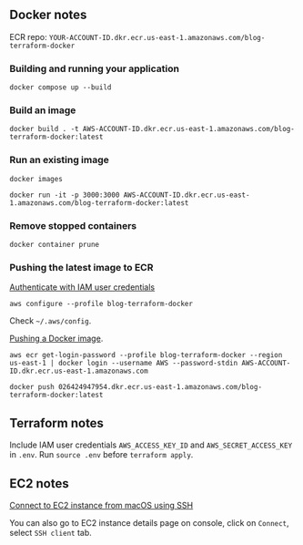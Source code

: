 ## Docker notes

ECR repo: `YOUR-ACCOUNT-ID.dkr.ecr.us-east-1.amazonaws.com/blog-terraform-docker`

### Building and running your application

```
docker compose up --build
```

### Build an image

```
docker build . -t AWS-ACCOUNT-ID.dkr.ecr.us-east-1.amazonaws.com/blog-terraform-docker:latest
```

### Run an existing image

```
docker images
```

```
docker run -it -p 3000:3000 AWS-ACCOUNT-ID.dkr.ecr.us-east-1.amazonaws.com/blog-terraform-docker:latest
```

### Remove stopped containers

```
docker container prune
```

### Pushing the latest image to ECR

[Authenticate with IAM user credentials](https://docs.aws.amazon.com/cli/latest/userguide/cli-authentication-user.html#cli-authentication-user-configure-wizard)

```
aws configure --profile blog-terraform-docker
```

Check `~/.aws/config`.

[Pushing a Docker image](https://docs.aws.amazon.com/AmazonECR/latest/userguide/docker-push-ecr-image.html).

```
aws ecr get-login-password --profile blog-terraform-docker --region us-east-1 | docker login --username AWS --password-stdin AWS-ACCOUNT-ID.dkr.ecr.us-east-1.amazonaws.com
```

```
docker push 026424947954.dkr.ecr.us-east-1.amazonaws.com/blog-terraform-docker:latest
```

## Terraform notes

Include IAM user credentials `AWS_ACCESS_KEY_ID` and `AWS_SECRET_ACCESS_KEY` in `.env`. Run `source .env` before `terraform apply`.

## EC2 notes

[Connect to EC2 instance from macOS using SSH](https://docs.aws.amazon.com/AWSEC2/latest/UserGuide/connect-linux-inst-ssh.html)

You can also go to EC2 instance details page on console, click on `Connect`, select `SSH client` tab. 